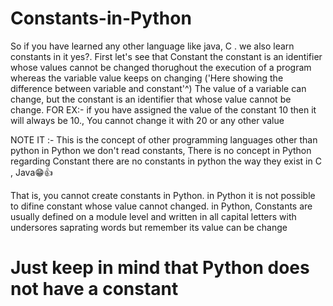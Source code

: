 # Constants-in-Python

So if you have learned any other language like java, C . we also learn constants in it yes?.
First let's see that Constant
the constant is an identifier whose values cannot be changed thorughout the execution of a program whereas the variable value keeps on changing
('Here showing the difference between variable and constant'^)
The value of a variable can change, but the constant is an identifier that whose value cannot be change.
FOR EX:-
if you have assigned the value of the constant 10 then it will always be 10., You cannot change it with 20 or any other value


NOTE IT :- This is the concept of other programming languages other than python
in Python we don't read constants, There is no concept in Python regarding Constant
there are no constants in python the way they exist in C , Java😁👍

That is, you cannot create constants in Python. 
in Python it is not possible to difine constant whose value cannot changed.
in Python, Constants are usually defined on a module level and written in all capital letters with undersores saprating words but remember its value can be change
# Just keep in mind that Python does not have a constant
